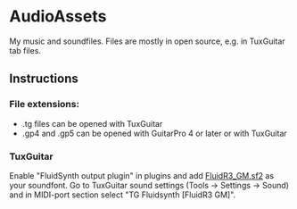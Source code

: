# AudioAssets
My music and soundfiles. Files are mostly in open source, e.g. in TuxGuitar tab files.


## Instructions
### File extensions:
- .tg files can be opened with TuxGuitar
- .gp4 and .gp5 can be opened with GuitarPro 4 or later or with TuxGuitar


### TuxGuitar
Enable "FluidSynth output plugin" in plugins and add [FluidR3_GM.sf2](http://www.ronimusic.com/sf2/FluidR3_GM.sf2) as your soundfont.
Go to TuxGuitar sound settings (Tools -> Settings -> Sound) and in MIDI-port section select "TG Fluidsynth [FluidR3 GM]".
